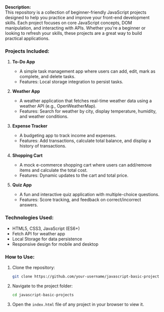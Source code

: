 **Description:**  
This repository is a collection of beginner-friendly JavaScript projects designed to help you practice and improve your front-end development skills. Each project focuses on core JavaScript concepts, DOM manipulation, and interacting with APIs. Whether you're a beginner or looking to refresh your skills, these projects are a great way to build practical applications.

### Projects Included:
1. **To-Do App**  
   - A simple task management app where users can add, edit, mark as complete, and delete tasks.  
   - Features: Local storage integration to persist tasks.

2. **Weather App**  
   - A weather application that fetches real-time weather data using a weather API (e.g., OpenWeatherMap).  
   - Features: Search for weather by city, display temperature, humidity, and weather conditions.

3. **Expense Tracker**  
   - A budgeting app to track income and expenses.  
   - Features: Add transactions, calculate total balance, and display a history of transactions.

4. **Shopping Cart**  
   - A mock e-commerce shopping cart where users can add/remove items and calculate the total cost.  
   - Features: Dynamic updates to the cart and total price.

5. **Quiz App**  
   - A fun and interactive quiz application with multiple-choice questions.  
   - Features: Score tracking, and feedback on correct/incorrect answers.

### Technologies Used:
- HTML5, CSS3, JavaScript (ES6+)  
- Fetch API for weather app  
- Local Storage for data persistence  
- Responsive design for mobile and desktop

### How to Use:
1. Clone the repository:  
   ```bash
   git clone https://github.com/your-username/javascript-basic-projects.git
   ```
2. Navigate to the project folder:  
   ```bash
   cd javascript-basic-projects
   ```
3. Open the `index.html` file of any project in your browser to view it.


